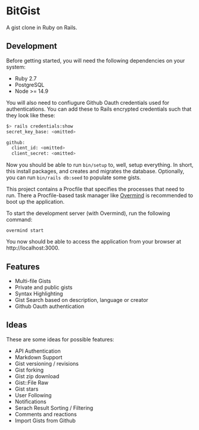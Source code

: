 # BitGist

A gist clone in Ruby on Rails.

## Development

Before getting started, you will need the following dependencies on your system:

- Ruby 2.7
- PostgreSQL
- Node >= 14.9

You will also need to confiugure Github Oauth credentials used for authentications. You can add these to Rails encrypted credentials
such that they look like these:

```bash
$> rails credentials:show
secret_key_base: <omitted>

github:
  client_id: <omitted>
  client_secret: <omitted>
```

Now you should be able to run `bin/setup` to, well, setup everything. In short, this install packages, and creates and migrates the database. Optionally, you can run `bin/rails db:seed` to populate some gists.

This project contains a Procfile that specifies the processes that need to run. There a Procfile-based task manager like [Overmind](https://github.com/DarthSim/overmind) is recommended to boot up the application.

To start the development server (with Overmind), run the following command:

```
overmind start
```

You now should be able to access the application from your browser at http://localhost:3000.

## Features

- Multi-file Gists
- Private and public gists
- Syntax Highlighting
- Gist Search based on description, language or creator
- Github Oauth authentication

## Ideas

These are some ideas for possible features:

- API Authentication
- Markdown Support
- Gist versioning / revisions
- Gist forking
- Gist zip download
- Gist::File Raw
- Gist stars
- User Following
- Notifications
- Serach Result Sorting / Filtering
- Comments and reactions
- Import Gists from Github
